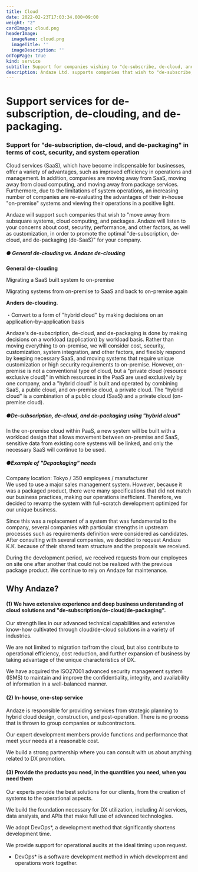 ```yaml
---
title: Cloud
date: 2022-02-23T17:03:34.000+09:00
weight: "2"
cardImage: cloud.png
headerImage:
  imageName: cloud.png
  imageTitle: ''
  imageDescription: ''
onTopPage: true
kind: service
subtitle: Support for companies wishing to "de-subscribe, de-cloud, and de-package" to improve ROI
description: Andaze Ltd. supports companies that wish to "de-subscribe, de-cloud, and de-package" from the perspectives of cost, security, and system operation. Our experts will propose the best solution for you, from the creation of the system to its operation.
---
```

# **Support services for de-subscription, de-clouding, and de-packaging**.



### Support for "de-subscription, de-cloud, and de-packaging" in terms of cost, security, and system operation

Cloud services (SaaS), which have become indispensable for businesses, offer a variety of advantages, such as improved efficiency in operations and management. In addition, companies are moving away from SaaS, moving away from cloud computing, and moving away from package services. Furthermore, due to the limitations of system operations, an increasing number of companies are re-evaluating the advantages of their in-house "on-premise" systems and viewing their operations in a positive light.

Andaze will support such companies that wish to "move away from subsquare systems, cloud computing, and packages. Andaze will listen to your concerns about cost, security, performance, and other factors, as well as customization, in order to promote the optimal "de-subscription, de-cloud, and de-packaging (de-SaaS)" for your company.



##### **● General de-clouding vs. Andaze de-clouding**

**General de-clouding**

Migrating a SaaS built system to on-premise

Migrating systems from on-premise to SaaS and back to on-premise again

**Anders de-clouding**.

・Convert to a form of "hybrid cloud" by making decisions on an application-by-application basis

Andaze's de-subscription, de-cloud, and de-packaging is done by making decisions on a workload (application) by workload basis. Rather than moving everything to on-premise, we will consider cost, security, customization, system integration, and other factors, and flexibly respond by keeping necessary SaaS, and moving systems that require unique customization or high security requirements to on-premise. However, on-premise is not a conventional type of cloud, but a "private cloud (resource exclusive cloud)" in which resources in the PaaS are used exclusively by one company, and a "hybrid cloud" is built and operated by combining SaaS, a public cloud, and on-premise cloud, a private cloud. The "hybrid cloud" is a combination of a public cloud (SaaS) and a private cloud (on-premise cloud).



##### ●De-subscription, de-cloud, and de-packaging using "hybrid cloud"

In the on-premise cloud within PaaS, a new system will be built with a workload design that allows movement between on-premise and SaaS, sensitive data from existing core systems will be linked, and only the necessary SaaS will continue to be used.

##### ●Example of "Depackaging" needs

Company location: Tokyo / 350 employees / manufacturer  
 We used to use a major sales management system. However, because it was a packaged product, there were many specifications that did not match our business practices, making our operations inefficient. Therefore, we decided to revamp the system with full-scratch development optimized for our unique business.

Since this was a replacement of a system that was fundamental to the company, several companies with particular strengths in upstream processes such as requirements definition were considered as candidates. After consulting with several companies, we decided to request Andaze K.K. because of their shared team structure and the proposals we received.

During the development period, we received requests from our employees on site one after another that could not be realized with the previous package product. We continue to rely on Andaze for maintenance.



## Why Andaze?



#### (1) We have extensive experience and deep business understanding of cloud solutions and "de-subscription/de-cloud/de-packaging".

Our strength lies in our advanced technical capabilities and extensive know-how cultivated through cloud/de-cloud solutions in a variety of industries.

We are not limited to migration to/from the cloud, but also contribute to operational efficiency, cost reduction, and further expansion of business by taking advantage of the unique characteristics of DX.

We have acquired the ISO27001 advanced security management system (ISMS) to maintain and improve the confidentiality, integrity, and availability of information in a well-balanced manner.



#### (2) In-house, one-stop service

Andaze is responsible for providing services from strategic planning to hybrid cloud design, construction, and post-operation. There is no process that is thrown to group companies or subcontractors.

Our expert development members provide functions and performance that meet your needs at a reasonable cost.

We build a strong partnership where you can consult with us about anything related to DX promotion.



#### (3) Provide the products you need, in the quantities you need, when you need them

Our experts provide the best solutions for our clients, from the creation of systems to the operational aspects.

We build the foundation necessary for DX utilization, including AI services, data analysis, and APIs that make full use of advanced technologies.

We adopt DevOps*, a development method that significantly shortens development time.

We provide support for operational audits at the ideal timing upon request.

* DevOps* is a software development method in which development and operations work together.


